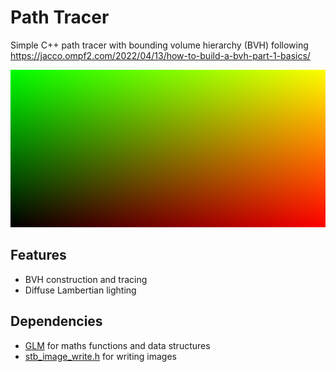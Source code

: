 # Path Tracer

Simple C++ path tracer with bounding volume hierarchy (BVH) following https://jacco.ompf2.com/2022/04/13/how-to-build-a-bvh-part-1-basics/


![Output](output.bmp)

## Features

- BVH construction and tracing
- Diffuse Lambertian lighting

## Dependencies

- [GLM](https://github.com/g-truc/glm) for maths functions and data structures
- [stb_image_write.h](https://github.com/nothings/stb) for writing images
